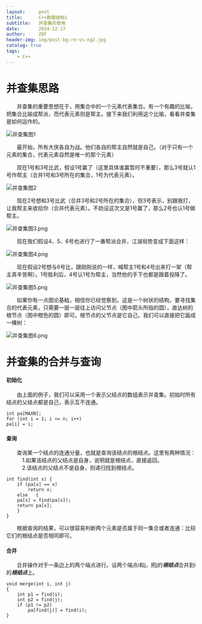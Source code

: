 ```yaml
---
layout:     post
title:      C++数据结构1
subtitle:   并查集的使用
date:       2024-12-17
author:     ZQF
header-img: img/post-bg-re-vs-ng2.jpg
catalog: true
tags:
    - C++
---
```


# 并查集思路  
&emsp;&emsp;并查集的重要思想在于，用集合中的一个元素代表集合。有一个有趣的比喻，把集合比喻成帮派，而代表元素则是帮主。接下来我们利用这个比喻，看看并查集是如何运作的。


![并查集图1](https://s2.loli.net/2024/12/23/HefERrJhALokO6p.png)

&emsp;&emsp;最开始，所有大侠各自为战。他们各自的帮主自然就是自己。（对于只有一个元素的集合，代表元素自然是唯一的那个元素）

&emsp;&emsp;现在1号和3号比武，假设1号赢了（这里具体谁赢暂时不重要），那么3号就认1号作帮主（合并1号和3号所在的集合，1号为代表元素）。

![并查集图2](https://s2.loli.net/2024/12/23/dE963JLyTeSbKOC.png)

&emsp;&emsp;现在2号想和3号比武（合并3号和2号所在的集合），但3号表示，别跟我打，让我帮主来收拾你（合并代表元素）。不妨设这次又是1号赢了，那么2号也认1号做帮主。

![并查集图3.png](https://s2.loli.net/2024/12/23/RwsgCkhjM4ZcHbm.png)


&emsp;&emsp;现在我们假设4、5、6号也进行了一番帮派合并，江湖局势变成下面这样：

![并查集图4.png](https://s2.loli.net/2024/12/23/I7Y3uNS2kcWsAtz.png)

&emsp;&emsp;现在假设2号想与6号比，跟刚刚说的一样，喊帮主1号和4号出来打一架（帮主真辛苦啊）。1号胜利后，4号认1号为帮主，当然他的手下也都是跟着投降了。

![并查集图5.png](https://s2.loli.net/2024/12/23/rhCpuJDlNzYZRU2.png)

&emsp;&emsp;如果你有一点图论基础，相信你已经觉察到，这是一个树状的结构，要寻找集合的代表元素，只需要一层一层往上访问父节点（图中箭头所指的圆），直达树的根节点（图中橙色的圆）即可。根节点的父节点是它自己。我们可以直接把它画成一棵树：

![并查集图6.png](https://s2.loli.net/2024/12/23/2IAY68a7nTBFdw9.png)

# 并查集的合并与查询 
#### 初始化
&emsp;&emsp;由上面的例子，我们可以采用一个表示父结点的数组表示并查集。初始时所有结点的父结点都是自己，表示互不连通。 

	int pa[MAXN];
	for (int i = 1; i <= n; i++)
	pa[i] = i;

#### 查询
&emsp;&emsp;查询某一个结点的连通分量，也就是查询该结点的根结点。这里有两种情况：   
&emsp;&emsp;&emsp;1.如果该结点的父结点是自身，说明就是根结点，直接返回。    
&emsp;&emsp;&emsp;2.该结点的父结点不是自身，则递归找到根结点。    

	int find(int x) {   
	    if (pa[x] == x)   
	        return x;   
	    else   {
		pa[x] = find(pa[x]);
		return pa[x];
	    }
	}   
&emsp;&emsp;根据查询的结果，可以很容易判断两个元素是否属于同一集合或者连通：比较它们的根结点是否相同即可。   

#### 合并 

&emsp;&emsp;合并操作对于一条边上的两个端点进行。设两个端点i和j，把j的***根结点***合并到i的***根结点***上。  

	void merge(int i, int j)
	{
	    int p1 = find(i);
	    int p2 = find(j);
	    if (p1 != p2)
	        pa[find(j)] = find(i);
	}